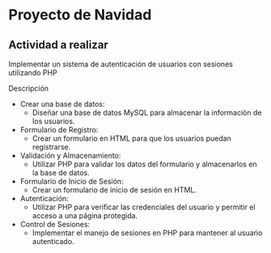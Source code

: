 # Proyecto de Navidad

## Actividad a realizar
Implementar un sistema de autenticación de usuarios con sesiones utilizando PHP

Descripción

* Crear una base de datos:
    * Diseñar una base de datos MySQL para almacenar la información de los usuarios.
* Formulario de Registro:
    * Crear un formulario en HTML para que los usuarios puedan registrarse.
* Validación y Almacenamiento:
    * Utilizar PHP para validar los datos del formulario y almacenarlos en la base de datos.
* Formulario de Inicio de Sesión:
    * Crear un formulario de inicio de sesión en HTML.
* Autenticación:
    * Utilizar PHP para verificar las credenciales del usuario y permitir el acceso a una página protegida.
* Control de Sesiones:
    * Implementar el manejo de sesiones en PHP para mantener al usuario autenticado.
